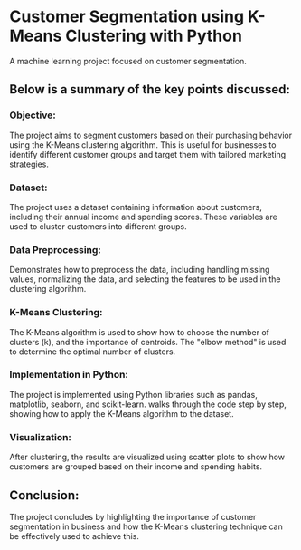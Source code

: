 # Customer Segmentation using K-Means Clustering with Python 

A machine learning project focused on customer segmentation. 

## Below is a summary of the key points discussed: 

### Objective: 
The project aims to segment customers based on their purchasing behavior using the K-Means clustering algorithm. 
This is useful for businesses to identify different customer groups and target them with tailored marketing strategies.

### Dataset: 
The project uses a dataset containing information about customers, including their annual income and spending scores. 
These variables are used to cluster customers into different groups.

### Data Preprocessing: 
Demonstrates how to preprocess the data, including handling missing values, normalizing the data, and selecting the features to be used in the clustering algorithm.

### K-Means Clustering: 
The K-Means algorithm is used to show how to choose the number of clusters (k), and the importance of centroids. 
The "elbow method" is used to determine the optimal number of clusters.

### Implementation in Python: 
The project is implemented using Python libraries such as pandas, matplotlib, seaborn, and scikit-learn. walks through the code step by step, showing how to apply the K-Means algorithm to the dataset.

### Visualization: 
After clustering, the results are visualized using scatter plots to show how customers are grouped based on their income and spending habits.

## Conclusion: 
The project concludes by highlighting the importance of customer segmentation in business and how the K-Means clustering technique can be effectively used to achieve this.

